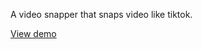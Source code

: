 A video snapper that snaps video like tiktok.


[View demo](https://heuristic-northcutt-ea2611.netlify.app/)
